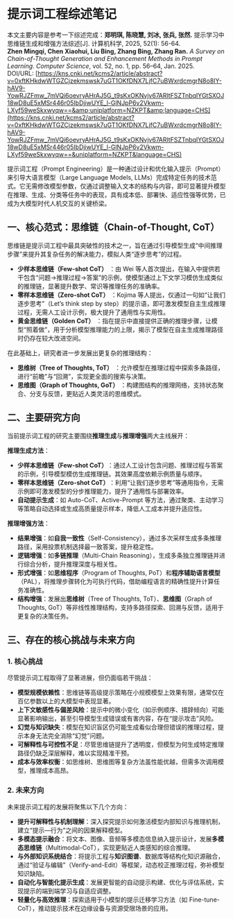 # 提示词工程综述笔记

本文主要内容是参考一下综述完成：**郑明琪, 陈晓慧, 刘冰, 张兵, 张然.**  提示学习中思维链生成和增强方法综述[J]. 计算机科学, 2025, 52(1): 56-64.  
**Zhen Mingqi, Chen Xiaohui, Liu Bing, Zhang Bing, Zhang Ran.**  *A Survey on Chain-of-Thought Generation and Enhancement Methods in Prompt Learning*. *Computer Science*, vol. 52, no. 1, pp. 56–64, Jan. 2025.  
DOI/URL: [https://kns.cnki.net/kcms2/article/abstract?v=0xftKHkdwWTGZCjzekmswsk7uGT1OKfDNX7LjfC7uBWxrdcmgrN8o8IY-hAV9-YowRJZFmw_7mVQi6oevryAHrAJ5G_t9sKxOKNvjv67ARltFSZTnbqIYGtSXOJ18wD8uE5xMSr446r05IbDjiwUYE_l-GlNJpP6v2Vkwm-LXyf59weSkxwyqw==&amp;uniplatform=NZKPT&amp;language=CHS](https://kns.cnki.net/kcms2/article/abstract?v=0xftKHkdwWTGZCjzekmswsk7uGT1OKfDNX7LjfC7uBWxrdcmgrN8o8IY-hAV9-YowRJZFmw_7mVQi6oevryAHrAJ5G_t9sKxOKNvjv67ARltFSZTnbqIYGtSXOJ18wD8uE5xMSr446r05IbDjiwUYE_l-GlNJpP6v2Vkwm-LXyf59weSkxwyqw==&uniplatform=NZKPT&language=CHS)

提示词工程（Prompt Engineering）是一种通过设计和优化输入提示（Prompt）来引导大语言模型（Large Language Models, LLMs）完成特定任务的技术范式。它无需修改模型参数，仅通过调整输入文本的结构与内容，即可显著提升模型在推理、生成、分类等任务中的表现，具有成本低、部署快、适应性强等优势，已成为大模型时代人机交互的关键桥梁。

## 一、**核心范式：思维链（Chain-of-Thought, CoT）**

思维链是提示词工程中最具突破性的技术之一，旨在通过引导模型生成“中间推理步骤”来提升其复杂任务的解决能力，模拟人类“逐步思考”的过程。

- **少样本思维链（Few-shot CoT）** ：由 Wei 等人首次提出，在输入中提供若干包含“问题→推理过程→答案”的示例，使模型通过上下文学习模仿生成类似的推理链，显著提升数学、常识等推理任务的准确率。
- **零样本思维链（Zero-shot CoT）** ：Kojima 等人提出，仅通过一句如“让我们逐步思考”（Let’s think step by step）的提示语，即可激发模型自主生成推理过程，无需人工设计示例，极大提升了通用性与实用性。
- **黄金思维链（Golden CoT）** ：指在提示中直接提供正确的推理步骤，让模型“照着做”，用于分析模型推理能力的上限，揭示了模型在自主生成推理路径时仍存在较大改进空间。

在此基础上，研究者进一步发展出更复杂的推理结构：

- **思维树（Tree of Thoughts, ToT）** ：允许模型在推理过程中探索多条路径，进行“前瞻”与“回溯”，实现更全面的搜索与决策。
- **思维图（Graph of Thoughts, GoT）** ：构建图结构的推理网络，支持状态聚合、分支与反馈，更贴近人类灵活的思维模式。

## 二、**主要研究方向**

当前提示词工程的研究主要围绕**推理生成**与**推理增强**两大主线展开：

​**推理生成方法**​：

- ​**少样本思维链（Few-shot CoT）** ​：通过人工设计包含问题、推理过程与答案的示例，引导模型模仿生成推理链。其效果高度依赖示例质量与顺序。
- ​**零样本思维链（Zero-shot CoT）** ​：利用“让我们逐步思考”等通用指令，无需示例即可激发模型的分步推理能力，提升了通用性与部署效率。
- ​**自动提示生成**​：如 Auto-CoT、Active-Prompt 等方法，通过聚类、主动学习等策略自动选择或生成高质量提示样本，降低人工成本并提升适应性。

​**推理增强方法**​：

- ​**结果增强**​：如​**自我一致性**​（Self-Consistency），通过多次采样生成多条推理路径，采用投票机制选择最一致答案，提升稳定性。
- ​**逻辑增强**​：如​**多链推理**​（Multi-Chain Reasoning），生成多条独立推理链并进行综合分析，提升推理深度与相关性。
- ​**形式增强**​：如​**思维程序**​（Program of Thoughts, PoT）和​**程序辅助语言模型**​（PAL），将推理步骤转化为可执行代码，借助编程语言的精确性提升计算任务准确性。
- **结构增强**：发展出**思维树**（Tree of Thoughts, ToT）、**思维图**（Graph of Thoughts, GoT）等非线性推理结构，支持多路径探索、回溯与反馈，适用于更复杂的决策任务。

## 三、**存在的核心挑战与未来方向**

### 1. 核心挑战

尽管提示词工程取得了显著进展，但仍面临若干挑战：

- ​**模型规模依赖性**​：思维链等高级提示策略在小规模模型上效果有限，通常仅在百亿参数以上的大模型中表现显著。
- ​**上下文敏感性与偏差风险**​：提示中的微小变化（如示例顺序、措辞倾向）可能显著影响输出，甚至引导模型生成错误或有害内容，存在“提示攻击”风险。
- ​**幻觉与知识缺失**​：模型在知识盲区仍可能生成看似合理但错误的推理过程，提示本身无法完全消除“幻觉”问题。
- ​**可解释性与可控性不足**​：尽管思维链提升了透明度，但模型为何生成特定推理路径仍缺乏深层解释，难以实现精准干预。
- **成本与效率权衡**：如思维树、思维图等复杂方法虽性能优越，但需多次调用模型，推理成本高昂。

### 2. 未来方向

未来提示词工程的发展将聚焦以下几个方向：

- ​**提升可解释性与机制理解**​：深入探究提示如何激活模型内部知识与推理机制，建立“提示—行为”之间的因果解释模型。
- ​**多模态提示融合**​：将文本、图像、音频等多模态信息纳入提示设计，发展​**多模态思维链**​（Multimodal-CoT），实现更贴近人类感知的综合推理。
- ​**与外部知识系统结合**​：将提示工程与​**知识图谱**​、数据库等结构化知识源融合，通过“验证与编辑”（Verify-and-Edit）等框架，动态校正推理过程，弥补模型知识缺陷。
- ​**自动化与智能化提示生成**​：发展更智能的自动提示构建、优化与评估系统，实现提示的端到端学习与自适应调整。
- ​**轻量化与高效推理**​：探索适用于小模型的提示迁移学习方法（如 Fine-tune-CoT），推动提示技术在边缘设备与资源受限场景的应用。

‍

